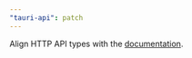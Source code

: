 ```yaml
---
"tauri-api": patch
---
```


Align HTTP API types with the [documentation](https://tauri.studio/en/docs/api/js#http).
